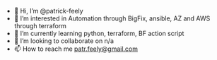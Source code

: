 - 👋 Hi, I’m @patrick-feely
- 👀 I’m interested in Automation through BigFix, ansible, AZ and AWS through terraform
- 🌱 I’m currently learning python, terraform, BF action script
- 💞️ I’m looking to collaborate on n/a
- 📫 How to reach me patr.feely@gmail.com

<!---
patrick-feely/patrick-feely is a ✨ special ✨ repository because its `README.md` (this file) appears on your GitHub profile.
You can click the Preview link to take a look at your changes.
--->
